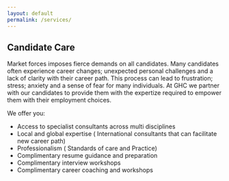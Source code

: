 ```yaml
---
layout: default
permalink: /services/
---
```


## Candidate Care

  Market forces imposes fierce demands on all candidates. Many candidates often experience career changes; unexpected personal challenges and a lack of clarity with their career path. This process can lead to frustration; stress; anxiety and a sense of fear for many individuals. At GHC we partner with our candidates to provide them with the expertize required to empower them with their employment choices.

We offer you:

  - Access to specialist consultants across multi disciplines
  - Local and global expertise ( International consultants that can facilitate new career path)
  - Professionalism ( Standards of care and Practice)
  - Complimentary resume guidance and preparation
  - Complimentary interview workshops
  - Complimentary career coaching and workshops